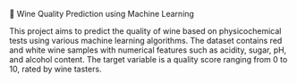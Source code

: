 🍷 Wine Quality Prediction using Machine Learning

This project aims to predict the quality of wine based on physicochemical tests using various machine learning algorithms. The dataset contains red and white wine samples with numerical features such as acidity, sugar, pH, and alcohol content. The target variable is a quality score ranging from 0 to 10, rated by wine tasters.
